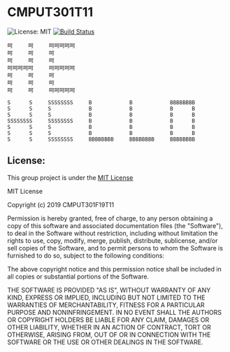 # CMPUT301T11

![License: MIT](https://img.shields.io/badge/License-MIT-blue.svg)                     [![Build Status](https://travis-ci.org/CMPUT301F19T11/RoadToFullStackDeveloper.svg?branch=master)](https://travis-ci.org/CMPUT301F19T11/RoadToFullStackDeveloper)

```
呵     呵     呵呵呵呵呵     
呵     呵     呵     
呵     呵     呵              
呵呵呵呵呵     呵呵呵呵呵  
呵     呵     呵
呵     呵     呵
呵     呵     呵呵呵呵呵
```
```
S      S     SSSSSSSS     B            B            BBBBBBBB
S      S     S            B            B            B      B
S      S     S            B            B            B      B
SSSSSSSS     SSSSSSSS     B            B            B      B
S      S     S            B            B            B      B
S      S     S            B            B            B      B
S      S     SSSSSSSS     BBBBBBBB     BBBBBBBB     BBBBBBBB
```
## License:
This group project is under the [MIT License](https://github.com/CMPUT301F19T11/RoadToFullStackDeveloper/blob/master/LICENSE)

MIT License

Copyright (c) 2019 CMPUT301F19T11

Permission is hereby granted, free of charge, to any person obtaining a copy
of this software and associated documentation files (the "Software"), to deal
in the Software without restriction, including without limitation the rights
to use, copy, modify, merge, publish, distribute, sublicense, and/or sell
copies of the Software, and to permit persons to whom the Software is
furnished to do so, subject to the following conditions:

The above copyright notice and this permission notice shall be included in all
copies or substantial portions of the Software.

THE SOFTWARE IS PROVIDED "AS IS", WITHOUT WARRANTY OF ANY KIND, EXPRESS OR
IMPLIED, INCLUDING BUT NOT LIMITED TO THE WARRANTIES OF MERCHANTABILITY,
FITNESS FOR A PARTICULAR PURPOSE AND NONINFRINGEMENT. IN NO EVENT SHALL THE
AUTHORS OR COPYRIGHT HOLDERS BE LIABLE FOR ANY CLAIM, DAMAGES OR OTHER
LIABILITY, WHETHER IN AN ACTION OF CONTRACT, TORT OR OTHERWISE, ARISING FROM,
OUT OF OR IN CONNECTION WITH THE SOFTWARE OR THE USE OR OTHER DEALINGS IN THE
SOFTWARE.
